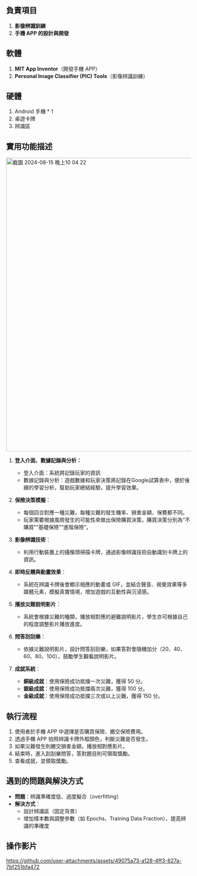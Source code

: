 ## 負責項目

1. **影像辨識訓練**
2. **手機 APP 的設計與開發**

## 軟體

1. **MIT App Inventor**（開發手機 APP）
2. **Personal Image Classifier (PIC) Tools**（影像辨識訓練）

## 硬體

1. Android 手機 * 1
2. 桌遊卡牌
3. 辨識區

## 實用功能描述
<img width="800" alt="截圖 2024-08-15 晚上10 04 22" src="https://github.com/user-attachments/assets/2da37ed5-a4e0-4598-9123-359dc6e1eb9e">

1. **登入介面、數據記錄與分析：**
   - 登入介面：系統將記錄玩家的資訊
   - 數據記錄與分析：遊戲數據和玩家決策將記錄在Google試算表中，便於後續的學習分析，幫助玩家總結經驗，提升學習效果。

2. **保險決策模擬**：
   - 每個回合對應一種災難，每種災難的發生機率、損害金額、保費都不同。
   - 玩家需要根據風險發生的可能性來做出保險購買決策，購買決策分別為“不購買”“基礎保險”“進階保險”。

3. **影像辨識技術**：
   - 利用行動裝置上的攝像頭掃描卡牌，通過影像辨識技術自動識別卡牌上的資訊。

4. **即時反饋與動畫效果**：
   - 系統在辨識卡牌後會顯示相應的動畫或 GIF，並結合聲音、視覺效果等多媒體元素，模擬真實情境，增加遊戲的互動性與沉浸感。
     
5. **播放災難說明影片**：
   - 系統會根據災難的種類，播放相對應的避難說明影片，學生亦可根據自己的程度調整影片播放進度。

6. **問答刮刮樂**：
   - 依據災難說明影片，設計問答刮刮樂，如果答對會隨機加分（20、40、60、80、100），鼓勵學生觀看說明影片。

7. **成就系統**：
   - **銅級成就**：使用保險成功抵擋一次災難，獲得 50 分。
   - **銀級成就**：使用保險成功抵擋兩次災難，獲得 100 分。
   - **金級成就**：使用保險成功抵擋三次或以上災難，獲得 150 分。

## 執行流程

1. 使用者於手機 APP 中選擇是否購買保險、繳交保險費用。
2. 透過手機 APP 拍照辨識卡牌外框顏色，判斷災難是否發生。
3. 如果災難發生則繳交損害金額，播放相對應影片。
4. 結束時，進入刮刮樂問答，答對題目則可領取獎勵。
5. 查看成就，並領取獎勵。

## 遇到的問題與解決方式

- **問題**：辨識準確度低、過度擬合（overfitting）
- **解決方式**：
  - 設計辨識區（固定背景）
  - 增加樣本數與調整參數（如 Epochs、Training Data Fraction），提高辨識的準確度

## 操作影片

https://github.com/user-attachments/assets/49075a73-a128-4ff3-827a-7bf251bfa472

